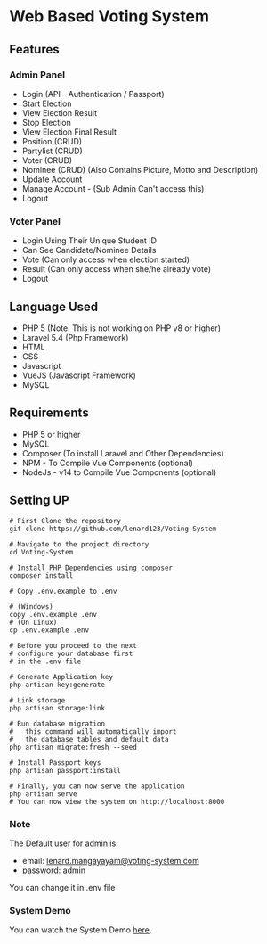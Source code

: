 # Web Based Voting System

## Features

### Admin Panel

- Login (API - Authentication / Passport)
- Start Election 
- View Election Result
- Stop Election
- View Election Final Result
- Position (CRUD)
- Partylist (CRUD)
- Voter (CRUD)
- Nominee (CRUD) (Also Contains Picture, Motto and Description)
- Update Account
- Manage Account - (Sub Admin Can't access this)
- Logout

### Voter Panel

- Login Using Their Unique Student ID
- Can See Candidate/Nominee Details
- Vote (Can only access when election started)
- Result (Can only access when she/he already vote)
- Logout


## Language Used

- PHP 5 (Note: This is not working on PHP v8 or higher)
- Laravel 5.4 (Php Framework)
- HTML
- CSS
- Javascript
- VueJS (Javascript Framework)
- MySQL

## Requirements

- PHP 5 or higher
- MySQL
- Composer (To install Laravel and Other Dependencies)
- NPM - To Compile Vue Components (optional)
- NodeJs - v14 to Compile Vue Components (optional)

## Setting UP

```shell
# First Clone the repository
git clone https://github.com/lenard123/Voting-System

# Navigate to the project directory
cd Voting-System

# Install PHP Dependencies using composer
composer install

# Copy .env.example to .env

# (Windows)
copy .env.example .env
# (On Linux)
cp .env.example .env

# Before you proceed to the next
# configure your database first
# in the .env file

# Generate Application key
php artisan key:generate

# Link storage
php artisan storage:link

# Run database migration
#   this command will automatically import
#   the database tables and default data
php artisan migrate:fresh --seed

# Install Passport keys
php artisan passport:install

# Finally, you can now serve the application
php artisan serve
# You can now view the system on http://localhost:8000
```

### Note

The Default user for admin is:
- email: lenard.mangayayam@voting-system.com
- password: admin

You can change it in .env file

### System Demo
You can watch the System Demo [here](https://youtu.be/dsEoONiovdA).
